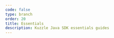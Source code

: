 ```yaml
---
code: false
type: branch
order: 20
title: Essentials
description: Kuzzle Java SDK essentials guides
---
```

